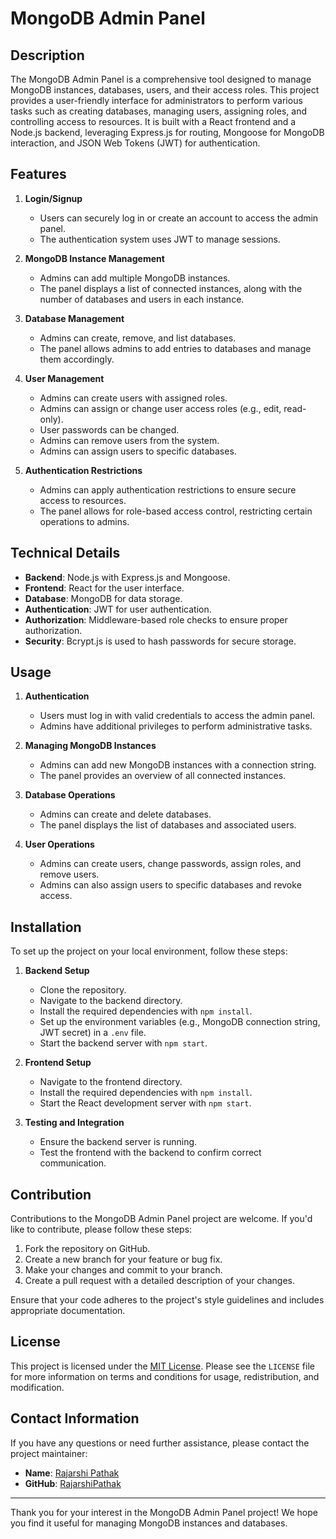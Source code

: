 # MongoDB Admin Panel

## Description
The MongoDB Admin Panel is a comprehensive tool designed to manage MongoDB instances, databases, users, and their access roles. This project provides a user-friendly interface for administrators to perform various tasks such as creating databases, managing users, assigning roles, and controlling access to resources. It is built with a React frontend and a Node.js backend, leveraging Express.js for routing, Mongoose for MongoDB interaction, and JSON Web Tokens (JWT) for authentication.

## Features
1. **Login/Signup**
   - Users can securely log in or create an account to access the admin panel.
   - The authentication system uses JWT to manage sessions.

2. **MongoDB Instance Management**
   - Admins can add multiple MongoDB instances.
   - The panel displays a list of connected instances, along with the number of databases and users in each instance.

3. **Database Management**
   - Admins can create, remove, and list databases.
   - The panel allows admins to add entries to databases and manage them accordingly.

4. **User Management**
   - Admins can create users with assigned roles.
   - Admins can assign or change user access roles (e.g., edit, read-only).
   - User passwords can be changed.
   - Admins can remove users from the system.
   - Admins can assign users to specific databases.

5. **Authentication Restrictions**
   - Admins can apply authentication restrictions to ensure secure access to resources.
   - The panel allows for role-based access control, restricting certain operations to admins.

## Technical Details
- **Backend**: Node.js with Express.js and Mongoose.
- **Frontend**: React for the user interface.
- **Database**: MongoDB for data storage.
- **Authentication**: JWT for user authentication.
- **Authorization**: Middleware-based role checks to ensure proper authorization.
- **Security**: Bcrypt.js is used to hash passwords for secure storage.

## Usage
1. **Authentication**
   - Users must log in with valid credentials to access the admin panel.
   - Admins have additional privileges to perform administrative tasks.

2. **Managing MongoDB Instances**
   - Admins can add new MongoDB instances with a connection string.
   - The panel provides an overview of all connected instances.

3. **Database Operations**
   - Admins can create and delete databases.
   - The panel displays the list of databases and associated users.

4. **User Operations**
   - Admins can create users, change passwords, assign roles, and remove users.
   - Admins can also assign users to specific databases and revoke access.

## Installation
To set up the project on your local environment, follow these steps:

1. **Backend Setup**
   - Clone the repository.
   - Navigate to the backend directory.
   - Install the required dependencies with `npm install`.
   - Set up the environment variables (e.g., MongoDB connection string, JWT secret) in a `.env` file.
   - Start the backend server with `npm start`.

2. **Frontend Setup**
   - Navigate to the frontend directory.
   - Install the required dependencies with `npm install`.
   - Start the React development server with `npm start`.

3. **Testing and Integration**
   - Ensure the backend server is running.
   - Test the frontend with the backend to confirm correct communication.

## Contribution
Contributions to the MongoDB Admin Panel project are welcome. If you'd like to contribute, please follow these steps:

1. Fork the repository on GitHub.
2. Create a new branch for your feature or bug fix.
3. Make your changes and commit to your branch.
4. Create a pull request with a detailed description of your changes.

Ensure that your code adheres to the project's style guidelines and includes appropriate documentation.

## License
This project is licensed under the [MIT License](LICENSE). Please see the `LICENSE` file for more information on terms and conditions for usage, redistribution, and modification.

## Contact Information
If you have any questions or need further assistance, please contact the project maintainer:
- **Name**: [Rajarshi Pathak](https://github.com/RajarshiPathak)
- **GitHub**: [RajarshiPathak](https://github.com/RajarshiPathak)

---

Thank you for your interest in the MongoDB Admin Panel project! We hope you find it useful for managing MongoDB instances and databases.
